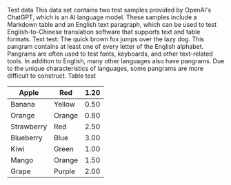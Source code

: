 Test data
This data set contains two test samples provided by OpenAI's ChatGPT, which is an AI language model.
These samples include a Markdown table and an English text paragraph, which can be used to test English-to-Chinese translation software that supports text and table formats.
Text test: The quick brown fox jumps over the lazy dog. This pangram contains at least one of every letter of the English alphabet. Pangrams are often used to test fonts, keyboards, and other text-related tools. In addition to English, many other languages also have pangrams. Due to the unique characteristics of languages, some pangrams are more difficult to construct.
Table test

| Apple | Red | 1.20 |
| --- | --- | --- |
| Banana | Yellow | 0.50 |
| Orange | Orange | 0.80 |
| Strawberry | Red | 2.50 |
| Blueberry | Blue | 3.00 |
| Kiwi | Green | 1.00 |
| Mango | Orange | 1.50 |
| Grape | Purple | 2.00 |

